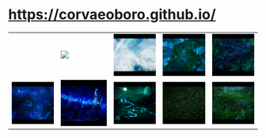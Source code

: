 
# <a href="https://corvaeoboro.github.io/"> https://corvaeoboro.github.io/</a>

<center>
<table>

<tr>
<td></td>
<td><a href="https://corvaeoboro.github.io/"><img src="ART/Circle_of_the_Everflowing/Circle_of_the_Everflowing_thumb.jpg" width="150"></a></td>
<td><a href="https://corvaeoboro.github.io/"><img src="ART/Clouds_Unreal/Clouds_Unreal_thumb.jpg" width="150"></a></td>
<td><a href="https://corvaeoboro.github.io/"><img src="ART/Slimeroot_Tangle/SlimeRoot_Tangle_thumb.jpg" width="150"></a></td>
<td><a href="https://corvaeoboro.github.io/"><img src="ART/Toxic_Ichor/Toxic_Ichor_thumb.jpg" width="150"></a></td>
</tr>

<tr>
<td><a href="https://corvaeoboro.github.io/"><img src="ART/Realm_of_Fractured_Memory/Realm_of_Fractured_Memory_thumb.jpg" width="150"></a></td>
<td><a href="https://corvaeoboro.github.io/"><img src="ART/Dark_Realms/Dark_Realms_thumb.jpg" width="150"></a></td>
<td><a href="https://corvaeoboro.github.io/"><img src="ART/Moon_of_Azure_Flame/Moon_of_Azure_Flame_thumb.jpg" width="150"></a></td>
<td><a href="https://corvaeoboro.github.io/"><img src="ART/Ground_Materials/Ground_Materials_thumb.jpg" width="150"></a></td>
<td><a href="https://corvaeoboro.github.io/"><img src="ART/Enchanted_Forest/Enchanted_Forest_thumb.jpg" width="150"></a></td>
</tr>

</table>